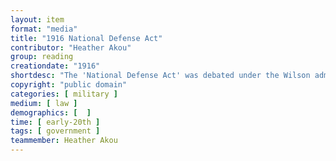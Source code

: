 ```yaml
---
layout: item
format: "media"
title: "1916 National Defense Act"
contributor: "Heather Akou"
group: reading
creationdate: "1916"
shortdesc: "The 'National Defense Act' was debated under the Wilson administration and passed in preparation for likely involvement in WWI.  Although it focuses on the organization of military branches in the United States, this was also the first law making it illegal for civilians to dress like soldiers.  It was widely adopted by other government agencies such as the Postal Service, the National Park Service, and local/state police.  Citation: 'Chapter 134, National Defense Act, June 3, 1916,' The Statutes at Large of the United States of America from December 1915 to March 1917, Volume 39, Part I: Public Acts and Resolutions (Washington, DC: US Government Printing Office, 1917)."
copyright: "public domain"
categories: [ military ]
medium: [ law ]
demographics: [  ]
time: [ early-20th ]
tags: [ government ]
teammember: Heather Akou
---
```

